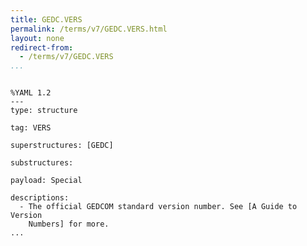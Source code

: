 ```yaml
---
title: GEDC.VERS
permalink: /terms/v7/GEDC.VERS.html
layout: none
redirect-from:
  - /terms/v7/GEDC.VERS
...
```


```

%YAML 1.2
---
type: structure

tag: VERS

superstructures: [GEDC]

substructures:

payload: Special

descriptions:
  - The official GEDCOM standard version number. See [A Guide to Version
    Numbers] for more.
...

```